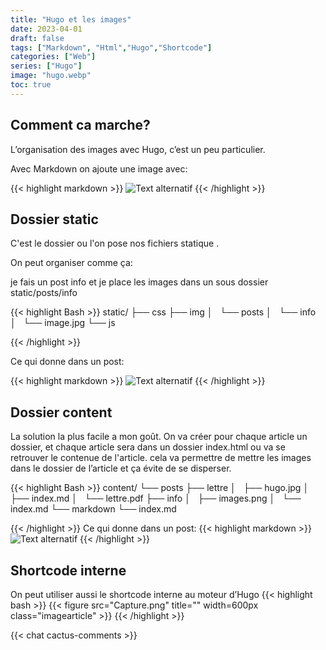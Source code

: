 ```yaml
---
title: "Hugo et les images"
date: 2023-04-01
draft: false
tags: ["Markdown", "Html","Hugo","Shortcode"]
categories: ["Web"]
series: ["Hugo"]
image: "hugo.webp"
toc: true
---
```

## Comment ca marche?
L’organisation des images avec Hugo, c’est un peu particulier.

Avec Markdown on ajoute une image avec:

{{< highlight markdown >}}
![Text alternatif](image.jpg)
{{< /highlight >}}


## Dossier static
C'est le dossier ou l'on pose nos fichiers statique .

On peut organiser comme ça: 

je fais un post info et je place les images dans un sous dossier static/posts/info

{{< highlight Bash >}}
static/
├── css
├── img
│   └── posts
│       └── info
│           └── image.jpg
└── js

{{< /highlight >}}


Ce qui donne dans un post:

{{< highlight markdown >}}
![Text alternatif](/img/posts/info/hugo.jpg)
{{< /highlight >}}

## Dossier content
La solution la plus facile a mon goût.
On va créer pour chaque article un dossier, et chaque article sera dans un dossier index.html ou va se retrouver le contenue de l'article.
cela va permettre de mettre les images dans le dossier de l’article et ça évite de se disperser.

{{< highlight Bash >}}
content/
└── posts
    ├── lettre
    │   ├── hugo.jpg
    │   ├── index.md
    │   └── lettre.pdf
    ├── info
    │   ├── images.png
    │   └── index.md
    └── markdown
        └── index.md
 
{{< /highlight >}}
Ce qui donne dans un post:
{{< highlight markdown >}}
![Text alternatif](hugo.jpg)
{{< /highlight >}}

## Shortcode interne
On peut utiliser aussi le shortcode interne au moteur d’Hugo
{{< highlight bash >}}
{{< figure src="Capture.png" title="" width=600px class="imagearticle" >}}
{{< /highlight >}}


{{< chat cactus-comments >}}

